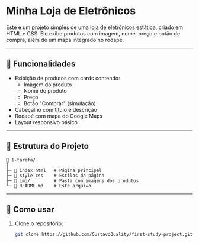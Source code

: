 # Minha Loja de Eletrônicos

Este é um projeto simples de uma loja de eletrônicos estática, criado em HTML e CSS. Ele exibe produtos com imagem, nome, preço e botão de compra, além de um mapa integrado no rodapé.

---

## 🔹 Funcionalidades

- Exibição de produtos com cards contendo:
  - Imagem do produto
  - Nome do produto
  - Preço
  - Botão "Comprar" (simulação)
- Cabeçalho com título e descrição
- Rodapé com mapa do Google Maps
- Layout responsivo básico

---

## 🔹 Estrutura do Projeto

```
📂 1-tarefa/
│
├─ 📄 index.html   # Página principal
├─ 🎨 style.css    # Estilos da página
├─ 📂 img/         # Pasta com imagens dos produtos
└─ 📄 README.md    # Este arquivo
```


---

## 🔹 Como usar

1. Clone o repositório:
   ```bash
   git clone https://github.com/GustavoQuality/first-study-project.git